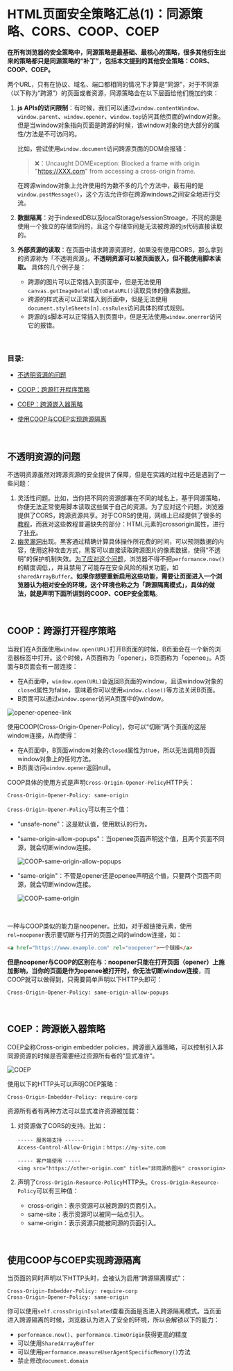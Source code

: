 # HTML页面安全策略汇总(1)：同源策略、CORS、COOP、COEP

**在所有浏览器的安全策略中，同源策略是最基础、最核心的策略，很多其他衍生出来的策略都只是同源策略的“补丁”，包括本文提到的其他安全策略：CORS、COOP、COEP。** 

两个URL，只有在协议、域名、端口都相同的情况下才算是“同源”，对于不同源（以下称为“跨源”）的页面或者资源，同源策略会在以下层面给他们施加约束：

1. **js APIs的访问限制**：有时候，我们可以通过`window.contentWindow`、`window.parent`、`window.opener`、`window.top`访问其他页面的window对象。但是当window对象指向页面是跨源的时候，该window对象的绝大部分的属性/方法是不可访问的。

   比如，尝试使用`window.document`访问跨源页面的DOM会报错：

   > ❌：Uncaught DOMException: Blocked a frame with origin "https://XXX.com" from accessing a cross-origin frame.

   在跨源window对象上允许使用的为数不多的几个方法中，最有用的是`window.postMessage()`，这个方法允许你在跨源windows之间安全地进行交流。

2. **数据隔离**：对于indexedDB以及localStorage/sessionStroage，不同的源是使用一个独立的存储空间的，且这个存储空间是无法被跨源的js代码直接读取的。

3. **外部资源的读取**：在页面中请求跨源资源时，如果没有使用CORS，那么拿到的资源称为「不透明资源」。**不透明资源可以被页面嵌入，但不能使用脚本读取。** 具体的几个例子是：

   - 跨源的图片可以正常插入到页面中，但是无法使用`canvas.getImageData()`或`toDataURL()`读取具体的像素数据。
   - 跨源的样式表可以正常插入到页面中，但是无法使用`document.styleSheets[n].cssRules`访问具体的样式规则。
   - 跨源的js脚本可以正常插入到页面中，但是无法使用`window.onerror`访问它的报错。


<br/>


### 目录:

- [不透明资源的问题](#不透明资源的问题)

- [COOP：跨源打开程序策略](#coop跨源打开程序策略)

- [COEP：跨源嵌入器策略](#coep跨源嵌入器策略)

- [使用COOP与COEP实现跨源隔离](#使用coop与coep实现跨源隔离)
<br/>


## 不透明资源的问题

不透明资源虽然对跨源资源的安全提供了保障，但是在实践的过程中还是遇到了一些问题：

1. 灵活性问题。比如，当你把不同的资源部署在不同的域名上，基于同源策略，你便无法正常使用脚本读取这些属于自己的资源。为了应对这个问题，浏览器提供了CORS，跨源资源共享。对于CORS的使用，网络上已经提供了很多的[教程](https://developer.mozilla.org/en-US/docs/Web/HTTP/CORS)，而我对这些教程普遍缺失的部分：HTML元素的crossorigin属性，进行了[补充](./2.5.md)。
2. [幽灵漏洞](https://zh.m.wikipedia.org/zh-hant/%E5%B9%BD%E7%81%B5%E6%BC%8F%E6%B4%9E)出现。黑客通过精确计算具体操作所花费的时间，可以预测数据的内容，使用这种攻击方式，黑客可以直接读取跨源图片的像素数据，使得“不透明”的保护机制失效。[为了应对这个问题](https://www.mozilla.org/en-US/security/advisories/mfsa2018-01/)，浏览器不得不把`performance.now()`的精度调低，，并且禁用了可能存在安全风险的相关功能，如`sharedArrayBuffer`。**如果你想要重新启用这些功能，需要让页面进入一个浏览器认为相对安全的环境，这个环境也称之为「跨源隔离模式」，具体的做法，就是声明下面所讲到的COOP、COEP安全策略**。


<br/>


## COOP：跨源打开程序策略

当我们在A页面使用`window.open(URL)`打开B页面的时候，B页面会在一个新的浏览器标签中打开。这个时候，A页面称为「opener」，B页面称为「openee」。A页面与B页面会有一层连接：

- 在A页面中，`window.open(URL)`会返回B页面的window，且该window对象的`closed`属性为false，意味着你可以使用`window.close()`等方法关闭B页面。
- B页面可以通过`window.opener`访问A页面中的window。

![opener-openee-link](assets/chapter7/opener-openee-link.jpeg)

使用COOP(Cross-Origin-Opener-Policy)，你可以“切断”两个页面的这层window连接，从而使得： 

- 在A页面中，B页面window对象的`closed`属性为true，所以无法调用B页面window对象上的任何方法。
- B页面访问`window.opener`返回null。

COOP具体的使用方式是声明`Cross-Origin-Opener-Policy`HTTP头：

```http
Cross-Origin-Opener-Policy: same-origin
```

`Cross-Origin-Opener-Policy`可以有三个值：

- "unsafe-none"：这是默认值，使用默认的行为。 

- "same-origin-allow-popups"：当openee页面声明这个值，且两个页面不同源，就会切断window连接。

  ![COOP-same-origin-allow-popups](assets/chapter7/COOP-same-origin-allow-popups.jpeg)

- "same-origin"：不管是opener还是openee声明这个值，只要两个页面不同源，就会切断window连接。

  ![COOP-same-origin](assets/chapter7/COOP-same-origin.jpeg)

<br />

一种与COOP类似的能力是noopener。比如，对于超链接元素，使用`rel=noopener`表示要切断与打开的页面之间的window连接，如：

```html
<a href="https://www.example.com" rel="noopener">一个链接</a>
```

**但是noopener与COOP的区别在与：noopener只能在打开页面（opener）上施加影响，当你的页面是作为openee被打开时，你无法切断window连接**，而COOP就可以做得到，只需要简单声明以下HTTP头即可：

```http
Cross-Origin-Opener-Policy: same-origin-allow-popups
```


<br/>


## COEP：跨源嵌入器策略

COEP全称Cross-origin embedder policies，跨源嵌入器策略，可以控制引入非同源资源的时候是否需要经过资源所有者的“显式准许”。

![COEP](assets/chapter7/COEP.jpeg)

使用以下的HTTP头可以声明COEP策略：

```http
Cross-Origin-Embedder-Policy: require-corp
```

资源所有者有两种方法可以显式准许资源被加载：

1. 对资源做了CORS的支持。比如：

   ```
   ----- 服务端支持 ------
   Access-Control-Allow-Origin：https://my-site.com
   
   ----- 客户端使用 -----
   <img src="https://other-origin.com" title="非同源的图片" crossorigin>
   ```

2. 声明了`Cross-Origin-Resource-Policy`HTTP头。`Cross-Origin-Resource-Policy`可以有三种值：

   - cross-origin：表示资源可以被跨源的页面引入。
   - same-site：表示资源可以被同一站点引入。
   - same-origin：表示资源只能被同源的页面引入。


<br/>


## 使用COOP与COEP实现跨源隔离

当页面的同时声明以下HTTP头时，会被认为启用“跨源隔离模式”：

```http
Cross-Origin-Embedder-Policy: require-corp
Cross-Origin-Opener-Policy: same-origin
```

你可以使用`self.crossOriginIsolated`查看页面是否进入跨源隔离模式。当页面进入跨源隔离的时候，浏览器认为进入了安全的环境，所以会解锁以下的能力：

- `performance.now()`、`performance.timeOrigin`获得更高的精度
- 可以使用`SharedArrayBuffer`
- 可以使用`performance.measureUserAgentSpecificMemory()`方法
- 禁止修改`document.domain`













